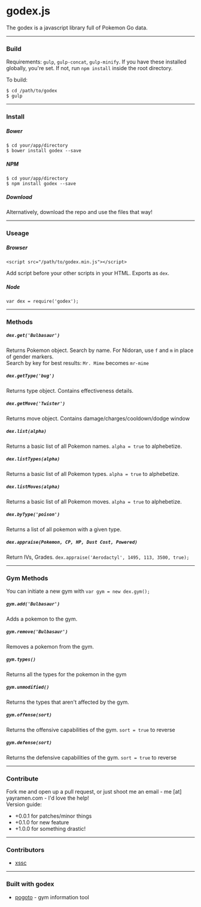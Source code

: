 # godex.js
The godex is a javascript library full of Pokemon Go data.

---

### Build

Requirements: `gulp`, `gulp-concat`, `gulp-minify`.
If you have these installed globally, you're set. If not, run `npm install` inside the root directory.

To build:
```
$ cd /path/to/godex
$ gulp
```

---

### Install
##### Bower   
```
$ cd your/app/directory
$ bower install godex --save
```
##### NPM
```
$ cd your/app/directory
$ npm install godex --save
```
##### Download
Alternatively, download the repo and use the files that way!

---

### Useage

##### Browser
```
<script src="/path/to/godex.min.js"></script>
```
Add script before your other scripts in your HTML. Exports as `dex`.

##### Node
`var dex = require('godex');`

---

### Methods
##### `dex.get('Bulbasaur')`
Returns Pokemon object. Search by name. For Nidoran, use `f` and `m` in place of gender markers.   
Search by key for best results: `Mr. Mime` becomes `mr-mime`

##### `dex.getType('bug')`
Returns type object. Contains effectiveness details.

##### `dex.getMove('Twister')`
Returns move object. Contains damage/charges/cooldown/dodge window

##### `dex.list(alpha)`
Returns a basic list of all Pokemon names. `alpha = true` to alphebetize.

##### `dex.listTypes(alpha)`
Returns a basic list of all Pokemon types. `alpha = true` to alphebetize.

##### `dex.listMoves(alpha)`
Returns a basic list of all Pokemon moves. `alpha = true` to alphebetize.

##### `dex.byType('poison')`
Returns a list of all pokemon with a given type.

##### `dex.appraise(Pokemon, CP, HP, Dust Cost, Powered)`
Return IVs, Grades. `dex.appraise('Aerodactyl', 1495, 113, 3500, true);` 

---

### Gym Methods
You can initiate a new gym with `var gym = new dex.gym();`

##### `gym.add('Bulbasaur')`
Adds a pokemon to the gym.

##### `gym.remove('Bulbasaur')`
Removes a pokemon from the gym.

##### `gym.types()`
Returns all the types for the pokemon in the gym

##### `gym.unmodified()`
Returns the types that aren't affected by the gym.

##### `gym.offense(sort)`
Returns the offensive capabilities of the gym. `sort = true` to reverse

##### `gym.defense(sort)`
Returns the defensive capabilities of the gym. `sort = true` to reverse

---

### Contribute

Fork me and open up a pull request, or just shoot me an email - me [at] yayramen.com - I'd love the help!   
Version guide: 

- +0.0.1 for patches/minor things
- +0.1.0 for new feature
- +1.0.0 for something drastic!


---


### Contributors

- [xssc](https://github.com/xssc)

---

### Built with godex

- [pogoto](http://pogo.to) - gym information tool
